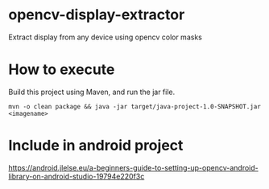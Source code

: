 # opencv-display-extractor
Extract display from any device using opencv color masks

# How to execute
Build this project using Maven, and run the jar file.

    mvn -o clean package && java -jar target/java-project-1.0-SNAPSHOT.jar <imagename>

# Include in android project
<https://android.jlelse.eu/a-beginners-guide-to-setting-up-opencv-android-library-on-android-studio-19794e220f3c>
